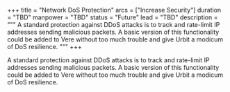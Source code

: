 +++
title = "Network DoS Protection"
arcs = ["Increase Security"]
duration = "TBD"
manpower = "TBD"
status = "Future"
lead = "TBD"
description = """
A standard protection against DDoS attacks is to track and rate-limit IP addresses sending malicious packets.  A basic version of this functionality could be added to Vere without too much trouble and give Urbit a modicum of DoS resilience.
"""
+++

A standard protection against DDoS attacks is to track and rate-limit IP addresses sending malicious packets.  A basic version of this functionality could be added to Vere without too much trouble and give Urbit a modicum of DoS resilience.
